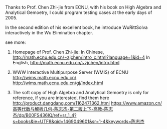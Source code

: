 
Thanks to Prof. Chen Zhi-jie from ECNU, with his book on High Algebra and Analytical Gemoetry, I could program testing cases at the early days of 2005.

In the second edition of his excellent book, he introduce WuRittSolva interactively in the Wu Elimination chapter.

see more:
1) Homepage of Prof. Chen Zhi-jie:
In Chinese, http://math.ecnu.edu.cn/~zjchen/intro_c.html?language=1&id=4
In English, http://math.ecnu.edu.cn/~zjchen/intro.html

2) WWW Interactive Multipurpose Server (WMIS) of ECNU
http://wims.math.ecnu.edu.cn/
http://wims.math.ecnu.edu.cn/gj/index.html

3) The soft copy of High Algebra and Analytical Gemoetry is only for reference, if you are interested, find them here
http://product.dangdang.com/1162471362.html
https://www.amazon.cn/高等代数与解析几何-陈志杰-第二版上下-高教-陈志杰/dp/B00FS436IQ/ref=sr_1_4?s=books&ie=UTF8&qid=1469049601&sr=1-4&keywords=陈志杰
